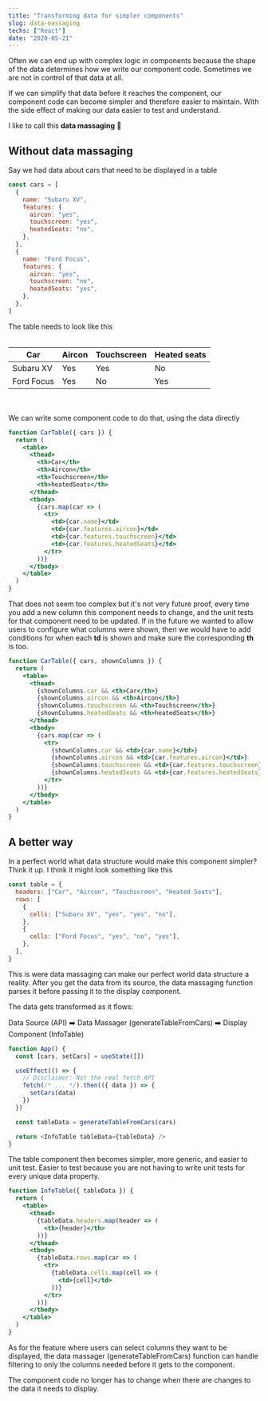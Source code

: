 ```yaml
---
title: "Transforming data for simpler components"
slug: data-massaging
techs: ["React"]
date: "2020-05-21"
---
```


Often we can end up with complex logic in components because the shape of the data determines how we write our component code. Sometimes we are not in control of that data at all.

If we can simplify that data before it reaches the component, our component code can become simpler and therefore easier to maintain. With the side effect of making our data easier to test and understand.

I like to call this **data massaging** 💆

## Without data massaging

Say we had data about cars that need to be displayed in a table

```js
const cars = [
  {
    name: "Subaru XV",
    features: {
      aircon: "yes",
      touchscreen: "yes",
      heatedSeats: "no",
    },
  },
  {
    name: "Ford Focus",
    features: {
      aircon: "yes",
      touchscreen: "no",
      heatedSeats: "yes",
    },
  },
]
```

The table needs to look like this
<br/>
<br/>

<table class="w-full">
  <thead>
    <th>Car</th>
    <th>Aircon</th>
    <th>Touchscreen</th>
    <th>Heated seats</th>
  </thead>
  <tbody>
    <tr>
      <td>Subaru XV</td>
      <td>Yes</td>
      <td>Yes</td>
      <td>No</td>
    </tr>
    <tr>
      <td>Ford Focus</td>
      <td>Yes</td>
      <td>No</td>
      <td>Yes</td>
    </tr>
  </tbody>
<table>

<br/>
<br/>
We can write some component code to do that, using the data directly

```jsx
function CarTable({ cars }) {
  return (
    <table>
      <thead>
        <th>Car</th>
        <th>Aircon</th>
        <th>Touchscreen</th>
        <th>heatedSeats</th>
      </thead>
      <tbody>
        {cars.map(car => (
          <tr>
            <td>{car.name}</td>
            <td>{car.features.aircon}</td>
            <td>{car.features.touchscreen}</td>
            <td>{car.features.heatedSeats}</td>
          </tr>
        ))}
      </tbody>
    </table>
  )
}
```

That does not seem too complex but it's not very future proof, every time you add a new column this component needs to change, and the unit tests for that component need to be updated. If in the future we wanted to allow users to configure what columns were shown, then we would have to add conditions for when each **td** is shown and make sure the corresponding **th** is too.

```jsx
function CarTable({ cars, shownColumns }) {
  return (
    <table>
      <thead>
        {shownColumns.car && <th>Car</th>}
        {shownColumns.aircon && <th>Aircon</th>}
        {shownColumns.touchscreen && <th>Touchscreen</th>}
        {shownColumns.heatedSeats && <th>heatedSeats</th>}
      </thead>
      <tbody>
        {cars.map(car => (
          <tr>
            {shownColumns.car && <td>{car.name}</td>}
            {shownColumns.aircon && <td>{car.features.aircon}</td>}
            {shownColumns.touchscreen && <td>{car.features.touchscreen}</td>}
            {shownColumns.heatedSeats && <td>{car.features.heatedSeats}</td>}
          </tr>
        ))}
      </tbody>
    </table>
  )
}
```

## A better way

In a perfect world what data structure would make this component simpler? Think it up. I think it might look something like this

```js
const table = {
  headers: ["Car", "Aircon", "Touchscreen", "Heated Seats"],
  rows: [
    {
      cells: ["Subaru XV", "yes", "yes", "no"],
    },
    {
      cells: ["Ford Focus", "yes", "no", "yes"],
    },
  ],
}
```

This is were data massaging can make our perfect world data structure a reality. After you get the data from its source, the data massaging function parses it before passing it to the display component.

The data gets transformed as it flows:

Data Source (API) ➡️ Data Massager (generateTableFromCars) ➡️ Display Component (InfoTable)

```js
function App() {
  const [cars, setCars] = useState([])

  useEffect(() => {
    // Disclaimer: Not the real fetch API
    fetch(/* ... */).then(({ data }) => {
      setCars(data)
    })
  })

  const tableData = generateTableFromCars(cars)

  return <InfoTable tableData={tableData} />
}
```

The table component then becomes simpler, more generic, and easier to unit test. Easier to test because you are not having to write unit tests for every unique data property.

```jsx
function InfoTable({ tableData }) {
  return (
    <table>
      <thead>
        {tableData.headers.map(header => (
          <th>{header}</th>
        ))}
      </thead>
      <tbody>
        {tableData.rows.map(car => (
          <tr>
            {tableData.cells.map(cell => (
              <td>{cell}</td>
            ))}
          </tr>
        ))}
      </tbody>
    </table>
  )
}
```

As for the feature where users can select columns they want to be displayed, the data massager (generateTableFromCars) function can handle filtering to only the columns needed before it gets to the component.

The component code no longer has to change when there are changes to the data it needs to display.
